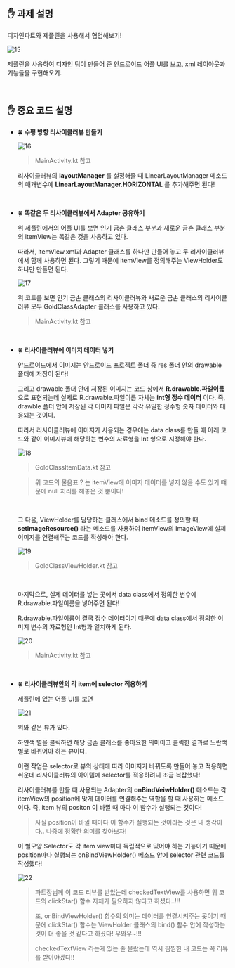 ## ✋ 과제 설명

디자인파트와 제플린을 사용해서 협업해보기!

![15](https://user-images.githubusercontent.com/31889335/69406346-41703a80-0d45-11ea-886f-fb86e77655af.PNG)

제플린을 사용하여 디자인 팀이 만들어 준 안드로이드 어플 UI를 보고, xml 레이아웃과 기능들을 구현해오기. 

<br>

## ✋ 중요 코드 설명

- 🍀 __수평 방향 리사이클러뷰 만들기__

    ![16](https://user-images.githubusercontent.com/31889335/69406752-27832780-0d46-11ea-952d-7ec936116465.PNG)

    > MainActivity.kt 참고

    리사이클러뷰의 __layoutManager__ 를 설정해줄 때 LinearLayoutManager 메소드의 매개변수에 __LinearLayoutManager.HORIZONTAL__ 를 추가해주면 된다!

    <br>

- 🍀 __똑같은 두 리사이클러뷰에서 Adapter 공유하기__

    위 제플린에서의 어플 UI를 보면 인기 금손 클래스 부분과 새로운 금손 클래스 부분의 itemView는 똑같은 것을 사용하고 있다.

    따라서, itemView.xml과 Adapter 클래스를 하나만 만들어 놓고 두 리사이클러뷰에서 함께 사용하면 된다. 그렇기 때문에 itemView를 정의해주는 ViewHolder도 하나만 만들면 된다.

    ![17](https://user-images.githubusercontent.com/31889335/69407207-55b53700-0d47-11ea-8651-269fbf791c71.PNG)

    위 코드를 보면 인기 금손 클래스의 리사이클러뷰와 새로운 금손 클래스의 리사이클러뷰 모두 GoldClassAdapter 클래스를 사용하고 있다.

    > MainActivity.kt 참고

    <br>

- 🍀 __리사이클러뷰에 이미지 데이터 넣기__

    안드로이드에서 이미지는 안드로이드 프로젝트 폴더 중 res 폴더 안의 drawable 폴더에 저장이 된다!

    그리고 drawable 폴더 안에 저장된 이미지는 코드 상에서 __R.drawable.파일이름__  으로 표현되는데 실제로 R.drawable.파일이름 자체는 __int형 정수 데이터__ 이다. 즉, drawble 폴더 안에 저장된 각 이미지 파일은 각각 유일한 정수형 숫자 데이터와 대응되는 것이다. 

    따라서 리사이클러뷰에 이미지가 사용되는 경우에는 data class를 만들 때 아래 코드와 같이 이미지뷰에 해당하는 변수의 자료형을 Int 형으로 지정해야 한다.

    ![18](https://user-images.githubusercontent.com/31889335/69408199-ab8ade80-0d49-11ea-8238-9e11d597c62d.PNG)

    > GoldClassItemData.kt 참고

    > 위 코드의 물음표 ? 는 itemView에 이미지 데이터를 넣지 않을 수도 있기 떄문에 null 처리를 해놓은 것 뿐이다!

    <br>

    그 다음, ViewHolder를 담당하는 클래스에서 bind 메소드를 정의할 때, __setImageResource()__ 라는 메소드를 사용하여 itemView의 ImageView에 실제 이미지를 연결해주는 코드를 작성해야 한다.

    ![19](https://user-images.githubusercontent.com/31889335/69408201-ac237500-0d49-11ea-8d0d-c4dda79a387a.PNG)

    > GoldClassViewHolder.kt 참고

    <br>

    마지막으로, 실제 데이터를 넣는 곳에서 data class에서 정의한 변수에 R.drawable.파일이름을 넣어주면 된다!

    R.drawable.파일이름이 결국 정수 데이터이기 때문에 data class에서 정의한 이미지 변수의 자료형인 Int형과 일치하게 된다.

    ![20](https://user-images.githubusercontent.com/31889335/69408200-ac237500-0d49-11ea-8b1b-c9bc18dd3539.PNG)

    > MainActivity.kt 참고

    <br>

- 🍀 __리사이클러뷰안의 각 item에 selector 적용하기__

    제플린에 있는 어플 UI를 보면 
    
    ![21](https://user-images.githubusercontent.com/31889335/69409508-6b792b00-0d4c-11ea-87eb-13b7d13f1f80.PNG)

    위와 같은 뷰가 있다. 
    
    하얀색 별을 클릭하면 해당 금손 클래스를 좋아요한 의미이고 클릭한 결과로 노란색 별로 바뀌어야 하는 뷰이다. 

    이런 작업은 selector로 뷰의 상태에 따라 이미지가 바뀌도록 만들어 놓고 적용하면 쉬운데 리사이클러뷰의 아이템에 selector를 적용하려니 조금 복잡했다!

    리사이클러뷰를 만들 때 사용되는 Adapter의 __onBindVeiwHolder()__ 메소드는 각 itemView의 position에 맞게 데이터를 연결해주는 역할을 할 때 사용하는 메소드이다. 즉, item 뷰의 positon 이 바뀔 때 마다 이 함수가 실행되는 것이다!

    > 사실 position이 바뀔 때마다 이 함수가 실행되는 것이라는 것은 내 생각이다.. 나중에 정확한 의미를 찾아보자!

    이 별모양 Selector도 각 item view마다 독립적으로 있어야 하는 기능이기 때문에 position마다 실행되는 onBindViewHolder() 메소드 안에 selector 관련 코드를 작성했다!

    ![22](https://user-images.githubusercontent.com/31889335/69411117-a7fa5600-0d4f-11ea-95b7-00872dafb1e8.PNG)

    > 파트장님께 이 코드 리뷰를 받았는데 checkedTextView를 사용하면 위 코드의 clickStar() 함수 자체가 필요하지 않다고 하셨다..!!! 
    >
    > 또, onBindViewHolder() 함수의 의미는 데이터를 연결시켜주는 곳이기 때문에 clickStar() 함수는 ViewHolder 클래스의 bind() 함수 안에 작성하는 것이 더 좋을 것 같다고 하셨다! 우와우~!!! 
    >
    > checkedTextView 라는게 있는 줄 몰랐는데 역시 찜찜한 내 코드는 꼭 리뷰를 받아야겠다!!





